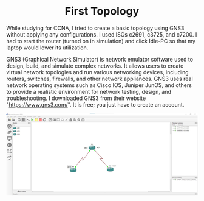 
###
<div align="center">
  <h1>First Topology </h1>
</div>

While studying for CCNA, I tried to create a basic topology using GNS3 without applying any configurations. I used ISOs c2691, c3725, and c7200. I had to start the router (turned on in simulation) and click Idle-PC so that my laptop would lower its utilization.

GNS3 (Graphical Network Simulator) is network emulator software used to design, build, and simulate complex networks. It allows users to create virtual network topologies and run various networking devices, including routers, switches, firewalls, and other network appliances. GNS3 uses real network operating systems such as Cisco IOS, Juniper JunOS, and others to provide a realistic environment for network testing, design, and troubleshooting. I downloaded GNS3 from their website "https://www.gns3.com/". It is free; you just have to create an account.

![This is my first topology using GNS3](FIRST-TOPOLOGY.jpg)
